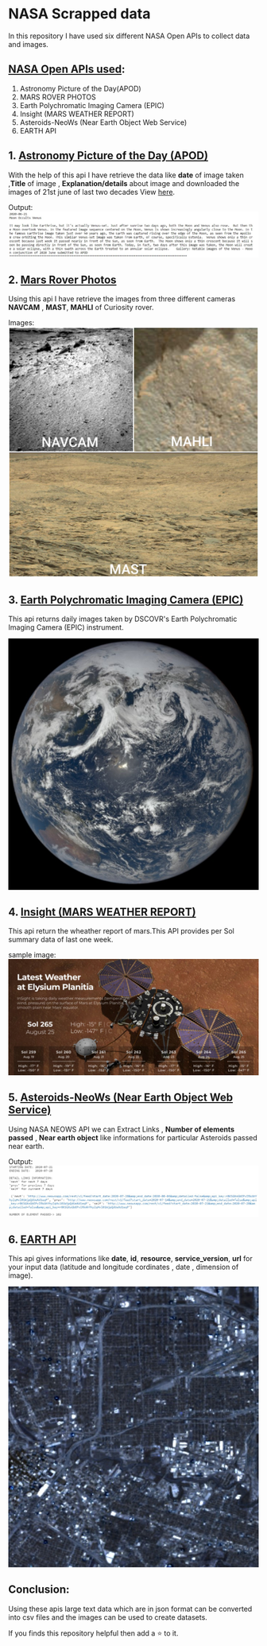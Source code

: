 # NASA Scrapped data
In this repository I have used six different NASA Open APIs to collect data and images.

## [NASA Open APIs used](https://api.nasa.gov/):
1. Astronomy Picture of the Day(APOD)
2. MARS ROVER PHOTOS
3. Earth Polychromatic Imaging Camera (EPIC) 
4. Insight (MARS WEATHER REPORT)
5. Asteroids-NeoWs (Near Earth Object Web Service)
6. EARTH API


## 1. [Astronomy Picture of the Day (APOD)](https://github.com/prateek-code-22/NASA-Scrapped-data/blob/master/scrap(APOD).ipynb)
With the help of this api I have retrieve the data like **date** of image taken ,**Title** of image , **Explanation/details** about image and downloaded the images of 21st june of last two decades View [here](https://github.com/prateek-code-22/NASA-Scrapped-data/tree/master/APOD%20(images)).

Output:
![Alt apod result](/Output_images/Apod.jpg)


## 2. [Mars Rover Photos](https://github.com/prateek-code-22/NASA-Scrapped-data/blob/master/Curiosity_Sol.ipynb)
Using this api I have retrieve the images from three different cameras **NAVCAM** , **MAST**, **MAHLI** of Curiosity rover.

Images:
![alt curiosity](/Output_images/20201011_120047.jpg)


## 3. [Earth Polychromatic Imaging Camera (EPIC)](https://github.com/prateek-code-22/NASA-Scrapped-data/blob/master/EPIC_api.ipynb)
This api returns daily images taken by DSCOVR's Earth Polychromatic Imaging Camera (EPIC) instrument.

![alt epic](/Output_images/epic.jpg)


## 4. [Insight (MARS WEATHER REPORT)](https://github.com/prateek-code-22/NASA-Scrapped-data/blob/master/Insight_api.ipynb)
This api return the wheather report of mars.This API provides per Sol summary data of last one week.

sample image:
![alt weather](/Output_images/weather.jpg)


## 5. [Asteroids-NeoWs (Near Earth Object Web Service)](https://github.com/prateek-code-22/NASA-Scrapped-data/blob/master/Neows_Scrap.ipynb)
Using NASA NEOWS API we can Extract Links , **Number of elements passed** , **Near earth object** like informations for particular Asteroids passed near earth.

Output:
![alt img](/Output_images/neows.jpg)

## 6. [EARTH API](https://github.com/prateek-code-22/NASA-Scrapped-data/blob/master/Earth_api.ipynb)
This api gives informations like **date**, **id**, **resource**, **service_version**, **url** for your input data (latitude and longitude cordinates , date , dimension of image).

![alt earth](/Output_images/earth.jpg)


## Conclusion:
   Using these apis large text data which are in json format can be converted into csv files and the images can be used to create datasets.
   


If you finds this repository helpful then add a :star: to it. 
